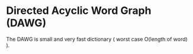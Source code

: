 Directed Acyclic Word Graph (DAWG)
====================================
The DAWG is small and very fast dictionary ( worst case O(length of word) ). 

